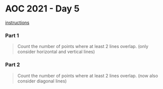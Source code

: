 # AOC 2021 - Day 5

[instructions](https://adventofcode.com/2021/day/5)

### Part 1

> Count the number of points where at least 2 lines overlap. (only consider horizontal and vertical lines)

### Part 2

> Count the number of points where at least 2 lines overlap. (now also consider diagonal lines)
